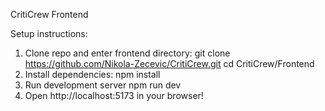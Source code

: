 CritiCrew Frontend

Setup instructions:

1.  Clone repo and enter frontend directory:
    git clone https://github.com/Nikola-Zecevic/CritiCrew.git
    cd CritiCrew/Frontend
2.  Install dependencies:
    npm install
3.  Run development server
    npm run dev
4.  Open http://localhost:5173 in your browser!
